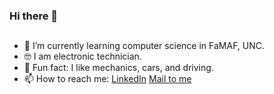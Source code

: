 ### Hi there 👋

##
- 🌱 I’m currently learning computer science in FaMAF, UNC. 
- 🤓 I am electronic technician.
- 🚗 Fun fact: I like mechanics, cars, and driving.
- 📫 How to reach me: [LinkedIn](https://www.linkedin.com/in/manug179/) [Mail to me](mailto:manuel.agustin.gomez@mi.unc.edu.ar)


<!--
En español para los curiosos 😄
Hola!!
-->
